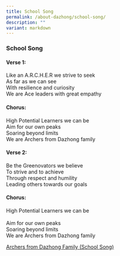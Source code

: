 ```yaml
---
title: School Song
permalink: /about-dazhong/school-song/
description: ""
variant: markdown
---
```

### School Song

#### Verse 1:

Like an A.R.C.H.E.R we strive to seek<br>
As far as we can see<br>
With resilience and curiosity<br>
We are Ace leaders with great empathy

#### Chorus:

High Potential Learners we can be<br>
Aim for our own peaks<br>
Soaring beyond limits<br>
We are Archers from Dazhong family


#### Verse 2:

Be the Greenovators we believe<br>
To strive and to achieve<br>
Through respect and humility<br>
Leading others towards our goals


#### Chorus:

High Potential Learners we can be<br>  
Aim for our own peaks<br>
Soaring beyond limits<br>
We are Archers from Dazhong family

[Archers from Dazhong Family (School Song)](https://drive.google.com/file/d/1_D_jBxP4_C--BCBHAdoQe-Q4j3LwIbYz/view?usp=drive_link)